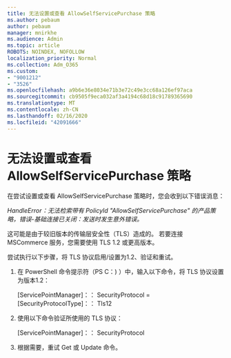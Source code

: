 ```yaml
---
title: 无法设置或查看 AllowSelfServicePurchase 策略
ms.author: pebaum
author: pebaum
manager: mnirkhe
ms.audience: Admin
ms.topic: article
ROBOTS: NOINDEX, NOFOLLOW
localization_priority: Normal
ms.collection: Adm_O365
ms.custom:
- "9001212"
- "3526"
ms.openlocfilehash: a9b6e36e8034e71b3e72c49e3cc68a126ef97aca
ms.sourcegitcommit: cb9505f9eca032af3a4194c68d18c91789365690
ms.translationtype: MT
ms.contentlocale: zh-CN
ms.lasthandoff: 02/16/2020
ms.locfileid: "42091666"
---
```

# <a name="unable-to-set-or-view-the-allowselfservicepurchase-policy"></a>无法设置或查看 AllowSelfServicePurchase 策略

在尝试设置或查看 AllowSelfServicePurchase 策略时，您会收到以下错误消息：

*HandleError：无法检索带有 PolicyId "AllowSelfServicePurchase" 的产品策略，错误-基础连接已关闭：发送时发生意外错误。*

这可能是由于较旧版本的传输层安全性（TLS）造成的。 若要连接 MSCommerce 服务，您需要使用 TLS 1.2 或更高版本。  

尝试执行以下步骤，将 TLS 协议启用/设置为1.2、验证和重试。
 1. 在 PowerShell 命令提示符（PS C：\) ）中，输入以下命令，将 TLS 协议设置为版本1.2：

    \[ServicePointManager]：： SecurityProtocol = \[SecurityProtocolType]：： Tls12

2. 使用以下命令验证所使用的 TLS 协议：

    \[ServicePointManager]：： SecurityProtocol 

3. 根据需要，重试 Get 或 Update 命令。

